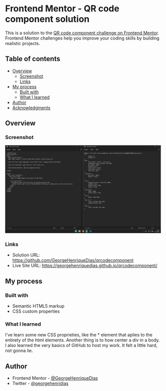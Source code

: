 # Frontend Mentor - QR code component solution

This is a solution to the [QR code component challenge on Frontend Mentor](https://www.frontendmentor.io/challenges/qr-code-component-iux_sIO_H). Frontend Mentor challenges help you improve your coding skills by building realistic projects. 

## Table of contents

- [Overview](#overview)
  - [Screenshot](#screenshot)
  - [Links](#links)
- [My process](#my-process)
  - [Built with](#built-with)
  - [What I learned](#what-i-learned)
- [Author](#author)
- [Acknowledgments](#acknowledgments)


## Overview

### Screenshot

![](./screenshot.jpg)

### Links

- Solution URL: https://github.com/GeorgeHenriqueDias/qrcodecomponent
- Live Site URL: https://georgehenriquedias.github.io/qrcodecomponent/

## My process

### Built with

- Semantic HTML5 markup
- CSS custom properties

### What I learned

I've learn some new CSS proprieties, like the * element that aplies to the entirety of the html elements.
Another thing is to how center a div in a body. I also learned the very basics of GitHub to host my work. It felt a little hard, not gonna lie.

## Author

- Frontend Mentor - [@GeorgeHenriqueDias](https://www.frontendmentor.io/profile/GeorgeHenriqueDias)
- Twitter - [@georgehenridias](https://www.twitter.com/georgehenridias)
